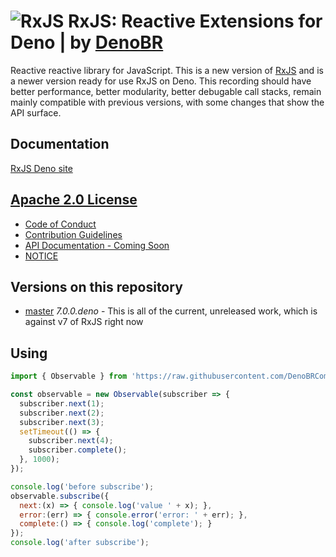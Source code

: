 # ![RxJS](https://github.com/ReactiveX/rxjs/raw/master/docs_app/assets/Rx_Logo_S.png) RxJS: Reactive Extensions for Deno | by [DenoBR](https://denobr.com)

Reactive reactive library for JavaScript. This is a new version of [RxJS](https://github.com/ReactiveX/rxjs) and is a newer version ready for use RxJS on Deno. This recording should have better performance, better modularity, better debugable call stacks, remain mainly compatible with previous versions, with some changes that show the API surface.
 
## Documentation
[RxJS Deno site](http://www.rxjs.denobr.com)

## [Apache 2.0 License](LICENSE.txt)

- [Code of Conduct](CODE_OF_CONDUCT.md)
- [Contribution Guidelines](CONTRIBUTING.md)
- [API Documentation - Coming Soon](#)
- [NOTICE](NOTICE.txt)

## Versions on this repository

- [master](https://github.com/ReactiveX/rxjs/commits/master) *7.0.0.deno* - This is all of the current, unreleased work, which is against v7 of RxJS right now

## Using

```js
import { Observable } from 'https://raw.githubusercontent.com/DenoBRComunitty/rxjs/master/mod.ts';

const observable = new Observable(subscriber => {
  subscriber.next(1);
  subscriber.next(2);
  subscriber.next(3);
  setTimeout(() => {
    subscriber.next(4);
    subscriber.complete();
  }, 1000);
});

console.log('before subscribe');
observable.subscribe({
  next:(x) => { console.log('value ' + x); },
  error:(err) => { console.error('error: ' + err); },
  complete:() => { console.log('complete'); }
});
console.log('after subscribe');
```
